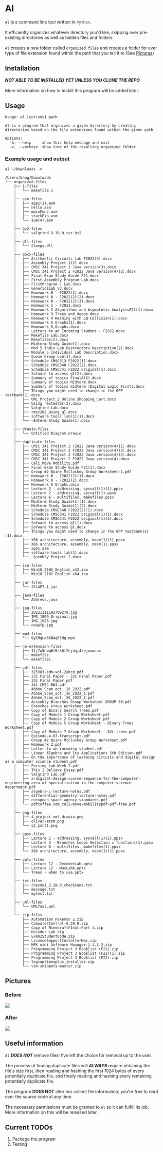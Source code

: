 # Al

`Al` is a command line tool written in `Python`.
<br>
<br>
It efficiently organizes whatever directory you'd like, skipping over pre-existing directories as well as hidden files and folders
<br>
<br>
`Al` creates a new folder called `organized files` and creates a folder for ever type of file extension found within the path that you tell it to (See [Pictures](##Pictures))

## Installation
***NOT ABLE TO BE INSTALLED YET UNLESS YOU CLONE THE REPO***
<br>
<br>
More information on how to install this program will be added later.

## Usage
```
Usage: al [options] path

Al is a program that organizes a given directory by creating directories based on the file extensions found within the given path

Options:
  -h, --help     show this help message and exit
  -v, --verbose  show tree of the resulting organized folder
```

### Example usage and output

```
al ~/Downloads -v
```

```
/Users/bnog/Downloads
└── organized-files
    ├── 1-files
    │   └── makefile.1
    │
    ├── asm-files
    │   ├── age1(1).asm
    │   ├── hello.asm
    │   ├── mainFunc.asm
    │   ├── stackExp.asm
    │   └── sum(4).asm
    │
    ├── bz2-files
    │   └── valgrind-3.19.0.tar.bz2
    │
    ├── dll-files
    │   └── Sleepy.dll
    │
    ├── docx-files
    │   ├── Arithmetic Circuits Lab F2022(3).docx
    │   ├── Assembly Project 1(2).docx
    │   ├── CMSC 341 Project 1 Java version(3).docx
    │   ├── CMSC 341 Project 2 F2022 Java version(4)(2).docx
    │   ├── Final Exam Study Guide F21.docx
    │   ├── First Assembly Program Lab.docx
    │   ├── FirstProgram C Lab.docx
    │   ├── GenericsLab_V3.docx
    │   ├── Homework 0 - F2022(1).docx
    │   ├── Homework 0 - F2022(2)(2).docx
    │   ├── Homework 0 - F2022(2)(3).docx
    │   ├── Homework 1 - F2022.docx
    │   ├── Homework 2 Algorithms and Asymptotic AnalysisF22(1).docx
    │   ├── Homework 3 Trees and Heaps.docx
    │   ├── Homework 4 Hashing with LQ Collision(1).docx
    │   ├── Homework 5 Graphs(1).docx
    │   ├── Homework_5_Graphs.docx
    │   ├── Letters to an Incoming Student - F2022.docx
    │   ├── Makefile Lab.docx
    │   ├── Makefiles(2).docx
    │   ├── Midterm Study Guide(1).docx
    │   ├── Mod 5 Indiv Lab Destructors Description(2).docx
    │   ├── Module 5 Individual Lab description.docx
    │   ├── Queue Group Lab(1).docx
    │   ├── Schedule CMSC313 F2022(1).docx
    │   ├── Schedule CMSC340 F2022(2).docx
    │   ├── Schedule CMSC341 F2022 original(1).docx
    │   ├── Sofware to access gl(2).docx
    │   ├── Summary of topics FinalA(2).docx
    │   ├── Summary of topics Midterm.docx
    │   ├── Summary of topics midterm (Digital Logic First).docx
    │   ├── Things you might need to change in the GPP testbank(1).docx
    │   ├── UML_Project_2_Online_Shopping_Cart.docx
    │   ├── Using rextester(2).docx
    │   ├── Valgrind Lab.docx
    │   ├── cmsc202_using_gl.docx
    │   ├── software tools lab(1)(1).docx
    │   └── ~$dterm Study Guide(1).docx
    │
    ├── drawio-files
    │   └── Untitled Diagram.drawio
    │
    ├── duplicate-files
    │   ├── CMSC 341 Project 2 F2022 Java version(4)(1).docx
    │   ├── CMSC 341 Project 2 F2022 Java version(4)(3).docx
    │   ├── CMSC 341 Project 2 F2022 Java version(4)(4).docx
    │   ├── CMSC 341 Project 2 F2022 Java version(4).docx
    │   ├── Cali Move Mobility.pdf
    │   ├── Final Exam Study Guide F21(1).docx
    │   ├── Group #2 Quine McCluskey Group Worksheet-1.pdf
    │   ├── Homework 0 - F2022(2)(1).docx
    │   ├── Homework 0 - F2022(2).docx
    │   ├── Homework 5 Graphs.docx
    │   ├── Lecture 2 - addressing, syscall(1)(1).ppsx
    │   ├── Lecture 2 - addressing, syscall(1).ppsx
    │   ├── Lecture 6 - multifiles, makefiles.ppsx
    │   ├── Midterm Study Guide(1)(1).docx
    │   ├── Midterm Study Guide(1)(2).docx
    │   ├── Schedule CMSC340 F2022(2)(1).docx
    │   ├── Schedule CMSC341 F2022 original(1)(1).docx
    │   ├── Schedule CMSC341 F2022 original(1)(2).docx
    │   ├── Sofware to access gl(1).docx
    │   ├── Sofware to access gl.docx
    │   ├── Things you might need to change in the GPP testbank(1)(1).docx
    │   ├── X86 architecture, assembly, nasm(1)(1).ppsx
    │   ├── X86 architecture, assembly, nasm(1).ppsx
    │   ├── age1.asm
    │   ├── software tools lab(1).docx
    │   └── ~$sembly Project 2.docx
    │
    ├── iso-files
    │   ├── Win10_21H2_English_x32.iso
    │   └── Win10_21H2_English_x64.iso
    │
    ├── jar-files
    │   └── JFLAP7.1.jar
    │
    ├── java-files
    │   └── Address.java
    │
    ├── jpg-files
    │   ├── 20221111192709279.jpg
    │   ├── IMG_1809_Original.jpg
    │   ├── IMG_1926.jpg
    │   └── newpfp.jpg
    │
    ├── mp4-files
    │   └── QyEMgLa5KBAq55dg.mp4
    │
    ├── no-extension-files
    │   ├── 11j7w5nwq6f6rk6l2ejdqj4zejxvwcas
    │   ├── makefile
    │   └── makefile1
    │
    ├── pdf-files
    │   ├── 325383-sdm-vol-2abcd.pdf
    │   ├── 331 Final Paper - 331 Final Paper.pdf
    │   ├── 331 Final Paper.pdf
    │   ├── 341 CMSC HW1.pdf
    │   ├── Adobe_Scan_oct._26_2022.pdf
    │   ├── Adobe_Scan_oct._26_2022_1.pdf
    │   ├── Adobe_Scan_oct._26_2022_2.pdf
    │   ├── Assembly Branches Group Worksheet GROUP 3B.pdf
    │   ├── Branches Group Worksheet.pdf
    │   ├── Copy of Binary Search Trees.pdf
    │   ├── Copy of Module 1 Group Worksheet.pdf
    │   ├── Copy of Module 2 Group Worksheet.pdf
    │   ├── Copy of Module 5 Group Worksheet - Binary Trees Worksheet.pdf
    │   ├── Copy of Module 7 Group Worksheet - AVL trees.pdf
    │   ├── Episode-4.07-Transcript.pdf
    │   ├── Group #2 Quine McCluskey Group Worksheet.pdf
    │   ├── Homework 2.pdf
    │   ├── Letter to an incoming student.pdf
    │   ├── Linear Algebra and Its Applications 5th Edition.pdf
    │   ├── On the importance of learning circuits and digital design as a computer science student.pdf
    │   ├── Parsing Lab Week 7.pdf
    │   ├── This I Believe Essay.pdf
    │   ├── Valgrind Lab.pdf
    │   ├── a-digital-design-course-sequence-for-the-computer-engineering-area-of-specialization-in-the-computer-science-department.pdf
    │   ├── algebra-i-lecture-notes.pdf
    │   ├── differential-geometry-lecture-notes.pdf
    │   ├── european_space_agency_standards.pdf
    │   └── pdfcoffee.com_cali-move-mobilitypdf-pdf-free.pdf
    │
    ├── png-files
    │   ├── 4-project-uml.drawio.png
    │   ├── oliver-atom.png
    │   └── q2_part1.png
    │
    ├── ppsx-files
    │   ├── Lecture 2 - addressing, syscall(1)(2).ppsx
    │   ├── Lecture 3 - Branches Loops Selection c functions(1).ppsx
    │   ├── Lecture 6 - multifiles, makefiles(1).ppsx
    │   └── X86 architecture, assembly, nasm(1)(2).ppsx
    │
    ├── pptx-files
    │   ├── Lecture 12 - DecoderLab.pptx
    │   ├── Lecture 12 - MuxLabA.pptx
    │   └── Trees - when to use.pptx
    │
    ├── txt-files
    │   ├── chezmoi_2.28.0_checksums.txt
    │   ├── message.txt
    │   └── mytest.txt
    │
    ├── uml-files
    │   └── UMLTool.uml
    │
    └── zip-files
        ├── Automation Pokemon 2.zip
        ├── ComputerControl-0.20.8.zip
        ├── Copy of MinecraftFInal-Part 1.zip
        ├── Decoder_Lab.zip
        ├── Exam2StudentCode.zip
        ├── LicenseSupportInstallerMac.zip
        ├── MPK mini Software Manager-1.1.1-2.zip
        ├── Programming Project 3 Booklist (F21).zip
        ├── Programming Project 3 Booklist (F22)(1).zip
        ├── Programming Project 3 Booklist (F22).zip
        ├── logioptionsplus_installer.zip
        └── vim-snippets-master.zip
```

## Pictures

### Before

<img src="./imgs//al-before.png">

### After

<img src="./imgs//al-after.png">

## Useful information

`Al` ***DOES NOT*** remove files! I've left the choice for removal up to the user. 
<br><br>
The process of finding duplicate files will ***ALWAYS*** require obtaining the file's size first, then reading and hashing the first 1024 bytes of every potentially duplicate file, and finally reading and hashing every remaining potentially duplicate file.
<br><br>
The program **DOES NOT** alter nor collect file information; you're free to read over the source code at any time. 
<br><br>
The necessary permissions must be granted to `Al` so it can fulfill its job. More information on this will be released later.

## Current TODOs

1. Package the program
2. Testing
